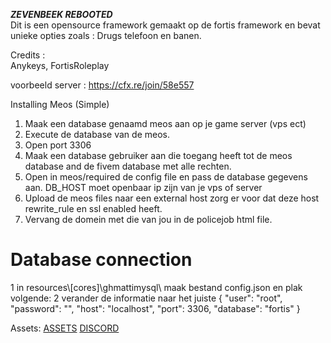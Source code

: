 ***ZEVENBEEK REBOOTED*** <br>
Dit is een opensource framework gemaakt op de fortis framework en bevat unieke opties zoals : Drugs telefoon en banen.


Credits :  
Anykeys,
FortisRoleplay

voorbeeld server : https://cfx.re/join/58e557

Installing Meos (Simple) 
1. Maak een database genaamd meos aan op je game server (vps ect)
2. Execute de database van de meos.
3. Open port 3306
4. Maak een database gebruiker aan die toegang heeft tot de meos database and de fivem database met alle rechten.
5. Open in meos/required de config file en pass de database gegevens aan. DB_HOST moet openbaar ip zijn van je vps of server
6. Upload de meos files naar een external host zorg er voor dat deze host rewrite_rule en ssl enabled heeft.
7. Vervang de domein met die van jou in de policejob html file.


<h1>Database connection</h1>
1 in resources\[cores]\ghmattimysql\ maak bestand config.json en plak volgende:
2 verander de informatie naar het juiste
{
    "user": "root",
    "password": "",
    "host": "localhost",
    "port": 3306,
    "database": "fortis"
}


Assets:
[ASSETS](https://mega.nz/file/hHEhSLBb#NtgQPYl-k6fU6wi9qALzDnOmHZ0rxD6R_nofg1kfYco)
[DISCORD](https://discord.gg/ZaQ6N23zby)
